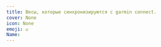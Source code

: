 ```yaml
---
title: Весы, которые синхронизируются с garmin connect.
cover: None
icon: None
emoji: ⚖️
Name: 
---
```


